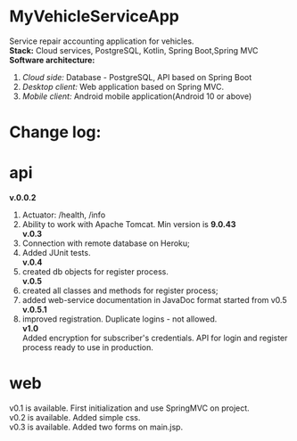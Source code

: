 # MyVehicleServiceApp
Service repair accounting application for vehicles.<br>
<b>Stack:</b> Cloud services, PostgreSQL, Kotlin, Spring Boot,Spring MVC<br>
<b>Software architecture:</b>
1. <i>Cloud side:</i> Database - PostgreSQL, API based on Spring Boot
2. <i>Desktop client:</i> Web application based on Spring MVC.
3. <i>Mobile client:</i> Android mobile application(Android 10 or above)<br>
# Change log:
# api
<b>v.0.0.2</b><br>
1) Actuator: /health, /info<br>
2) Ability to work with Apache Tomcat. Min version is <b>9.0.43</b><br>
<b>v.0.3</b><br>
1) Connection with remote database on Heroku;
2) Added JUnit tests.</b><br>
<b>v.0.4</b><br>
1) created db objects for register process.<br>
<b>v.0.5</b><br>
1) created all classes and methods for register process;
2) added web-service documentation in JavaDoc format started from v0.5<br>
<b>v.0.5.1</b><br>
1) improved registration. Duplicate logins - not allowed.<br>
<b>v1.0</b><br>
Added encryption for subscriber's credentials.
API for login and register process ready to use in production.
# web 
v0.1 is available. First initialization and use SpringMVC on project.<br>
v0.2 is available. Added simple css.<br>
v0.3 is available. Added two forms on main.jsp. 
